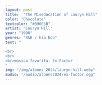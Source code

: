 ```yaml
---
layout: post
title:  "The Miseducation of Lauryn Hill"
color: "Chocolate"
textcolor: "#B96E3B"
artist: "Lauryn Hill"
year: "1998"
genres: "R&B / hip hop"
text: "

<br>
<br>
<br>música favorita: Ex-Factor
"
img: "/img/albums_2024/lauryn-hill.webp"
audio: "/audio/albums2024/ex-factor.ogg"
---
```


